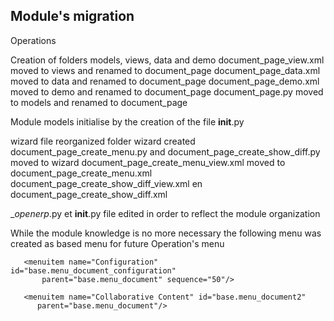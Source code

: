 Module's migration
------------------

Operations

Creation of folders models, views, data and demo
document_page_view.xml moved to views and renamed to document_page
document_page_data.xml moved to data and renamed to document_page
document_page_demo.xml moved to demo and renamed to document_page
document_page.py moved to models and renamed to document_page

Module models initialise by the creation of the file __init__.py

wizard file reorganized
folder wizard created
document_page_create_menu.py and document_page_create_show_diff.py moved to wizard
document_page_create_menu_view.xml moved to document_page_create_menu.xml
document_page_create_show_diff_view.xml en document_page_create_show_diff.xml


__openerp_.py et __init__.py file edited in order to reflect the module organization

While the module knowledge is no more necessary the following menu was created
as based menu for future Operation's menu

<menuitem name="Knowledge"
          id="base.menu_document"  groups="base.group_system,base.group_document_user"
           sequence="116"/>

       <menuitem name="Configuration" id="base.menu_document_configuration"
           parent="base.menu_document" sequence="50"/>

       <menuitem name="Collaborative Content" id="base.menu_document2"
          parent="base.menu_document"/>
